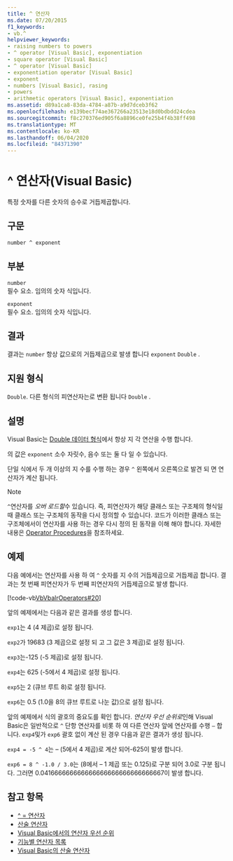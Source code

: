```yaml
---
title: ^ 연산자
ms.date: 07/20/2015
f1_keywords:
- vb.^
helpviewer_keywords:
- raising numbers to powers
- ^ operator [Visual Basic], exponentiation
- square operator [Visual Basic]
- ^ operator [Visual Basic]
- exponentiation operator [Visual Basic]
- exponent
- numbers [Visual Basic], rasing
- powers
- arithmetic operators [Visual Basic], exponentiation
ms.assetid: d89a1ca8-83da-4784-a87b-a9d7dceb3f62
ms.openlocfilehash: e139becf74ae367266a23513e18d0bdbdd24cdea
ms.sourcegitcommit: f8c270376ed905f6a8896ce0fe25b4f4b38ff498
ms.translationtype: MT
ms.contentlocale: ko-KR
ms.lasthandoff: 06/04/2020
ms.locfileid: "84371390"
---
```

# <a name="-operator-visual-basic"></a>^ 연산자(Visual Basic)

특정 숫자를 다른 숫자의 승수로 거듭제곱합니다.

## <a name="syntax"></a>구문

```vb
number ^ exponent
```

## <a name="parts"></a>부분

`number`\
필수 요소. 임의의 숫자 식입니다.

`exponent`\
필수 요소. 임의의 숫자 식입니다.

## <a name="result"></a>결과

결과는 `number` 항상 값으로의 거듭제곱으로 발생 합니다 `exponent` `Double` .

## <a name="supported-types"></a>지원 형식

`Double`. 다른 형식의 피연산자는로 변환 됩니다 `Double` .

## <a name="remarks"></a>설명

Visual Basic는 [Double 데이터 형식](../data-types/double-data-type.md)에서 항상 지 각 연산을 수행 합니다.

의 값은 `exponent` 소수 자릿수, 음수 또는 둘 다 일 수 있습니다.

단일 식에서 두 개 이상의 지 수를 수행 하는 경우 `^` 왼쪽에서 오른쪽으로 발견 되 면 연산자가 계산 됩니다.

> [!NOTE]
> `^`연산자를 *오버 로드할*수 있습니다. 즉, 피연산자가 해당 클래스 또는 구조체의 형식일 때 클래스 또는 구조체의 동작을 다시 정의할 수 있습니다. 코드가 이러한 클래스 또는 구조체에서이 연산자를 사용 하는 경우 다시 정의 된 동작을 이해 해야 합니다. 자세한 내용은 [Operator Procedures](../../programming-guide/language-features/procedures/operator-procedures.md)을 참조하세요.

## <a name="example"></a>예제

다음 예에서는 연산자를 사용 하 여 `^` 숫자를 지 수의 거듭제곱으로 거듭제곱 합니다. 결과는 첫 번째 피연산자가 두 번째 피연산자의 거듭제곱으로 발생 합니다.

[!code-vb[VbVbalrOperators#20](~/samples/snippets/visualbasic/VS_Snippets_VBCSharp/VbVbalrOperators/VB/Class1.vb#20)]

앞의 예제에서는 다음과 같은 결과를 생성 합니다.

`exp1`는 4 (4 제곱)로 설정 됩니다.

`exp2`가 19683 (3 제곱으로 설정 되 고 그 값은 3 제곱)로 설정 됩니다.

`exp3`는-125 (-5 제곱)로 설정 됩니다.

`exp4`는 625 (-5에서 4 제곱)로 설정 됩니다.

`exp5`는 2 (큐브 루트 8)로 설정 됩니다.

`exp6`는 0.5 (1.0을 8의 큐브 루트로 나눈 값)으로 설정 됩니다.

앞의 예제에서 식의 괄호의 중요도를 확인 합니다. *연산자 우선 순위로*인해 Visual Basic은 일반적으로 `^` 단항 연산자를 비롯 하 여 다른 연산자 앞에 연산자를 수행 `–` 합니다. `exp4`및가 `exp6` 괄호 없이 계산 된 경우 다음과 같은 결과가 생성 됩니다.

`exp4 = -5 ^ 4`는 – (5에서 4 제곱)로 계산 되어-625이 발생 합니다.

`exp6 = 8 ^ -1.0 / 3.0`는 (8에서 – 1 제곱 또는 0.125)로 구분 되어 3.0로 구분 됩니다. 그러면 0.041666666666666666666666666666667이 발생 합니다.

## <a name="see-also"></a>참고 항목

- [^ = 연산자](exponentiation-assignment-operator.md)
- [산술 연산자](arithmetic-operators.md)
- [Visual Basic에서의 연산자 우선 순위](operator-precedence.md)
- [기능별 연산자 목록](operators-listed-by-functionality.md)
- [Visual Basic의 산술 연산자](../../programming-guide/language-features/operators-and-expressions/arithmetic-operators.md)
